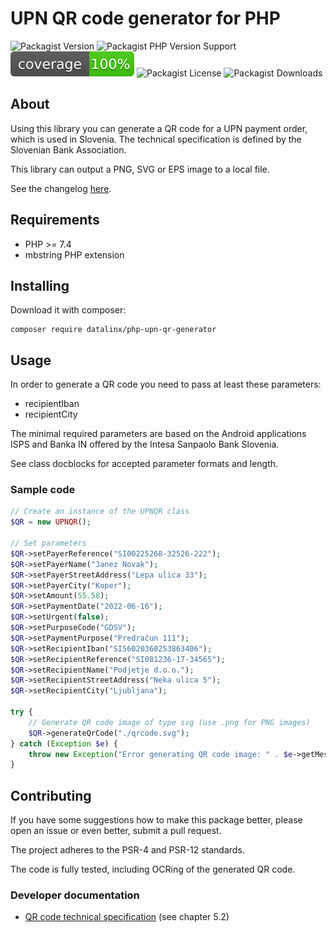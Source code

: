 # UPN QR code generator for PHP

![Packagist Version](https://img.shields.io/packagist/v/datalinx/php-upn-qr-generator)
![Packagist PHP Version Support](https://img.shields.io/packagist/php-v/datalinx/php-upn-qr-generator)
![Coverage 100%](assets/coverage.svg)
![Packagist License](https://img.shields.io/packagist/l/datalinx/php-upn-qr-generator)
![Packagist Downloads](https://img.shields.io/packagist/dt/datalinx/php-upn-qr-generator)

## About
Using this library you can generate a QR code for a UPN payment order, which is used in Slovenia. The technical specification is defined by the Slovenian Bank Association.

This library can output a PNG, SVG or EPS image to a local file.

See the changelog [here](CHANGELOG.md).

## Requirements
- PHP >= 7.4
- mbstring PHP extension

## Installing
Download it with composer:
```shell
composer require datalinx/php-upn-qr-generator
````

## Usage
In order to generate a QR code you need to pass at least these parameters:
* recipientIban
* recipientCity

The minimal required parameters are based on the Android applications ISPS and Banka IN offered by the Intesa Sanpaolo Bank Slovenia. 

See class docblocks for accepted parameter formats and length.

### Sample code
```php
// Create an instance of the UPNQR class
$QR = new UPNQR();

// Set parameters
$QR->setPayerReference("SI00225268-32526-222");
$QR->setPayerName("Janez Novak");
$QR->setPayerStreetAddress("Lepa ulica 33");
$QR->setPayerCity("Koper");
$QR->setAmount(55.58);
$QR->setPaymentDate("2022-06-16");
$QR->setUrgent(false);
$QR->setPurposeCode("GDSV");
$QR->setPaymentPurpose("Predračun 111");
$QR->setRecipientIban("SI56020360253863406");
$QR->setRecipientReference("SI081236-17-34565");
$QR->setRecipientName("Podjetje d.o.o.");
$QR->setRecipientStreetAddress("Neka ulica 5");
$QR->setRecipientCity("Ljubljana");

try {
    // Generate QR code image of type svg (use .png for PNG images)
    $QR->generateQrCode("./qrcode.svg");
} catch (Exception $e) {
    throw new Exception("Error generating QR code image: " . $e->getMessage());
}

```

## Contributing
If you have some suggestions how to make this package better, please open an issue or even better, submit a pull request.

The project adheres to the PSR-4 and PSR-12 standards.

The code is fully tested, including OCRing of the generated QR code.

### Developer documentation
* [QR code technical specification](https://upn-qr.si/uploads/files/Tehnicni%20standard%20UPN%20QR.pdf) (see chapter 5.2)
